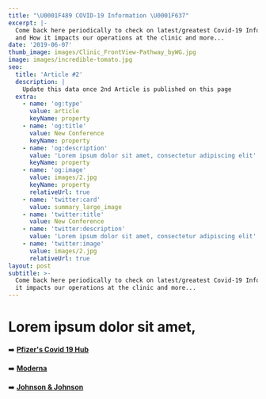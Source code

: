 ```yaml
---
title: "\U0001F489 COVID-19 Information \U0001F637"
excerpt: |-
  Come back here periodically to check on latest/greatest Covid-19 Info 
  and How it impacts our operations at the clinic and more...
date: '2019-06-07'
thumb_image: images/Clinic_FrontView-Pathway_byWG.jpg
image: images/incredible-tomato.jpg
seo:
  title: 'Article #2'
  description: |
    Update this data once 2nd Article is published on this page
  extra:
    - name: 'og:type'
      value: article
      keyName: property
    - name: 'og:title'
      value: New Conference
      keyName: property
    - name: 'og:description'
      value: 'Lorem ipsum dolor sit amet, consectetur adipiscing elit'
      keyName: property
    - name: 'og:image'
      value: images/2.jpg
      keyName: property
      relativeUrl: true
    - name: 'twitter:card'
      value: summary_large_image
    - name: 'twitter:title'
      value: New Conference
    - name: 'twitter:description'
      value: 'Lorem ipsum dolor sit amet, consectetur adipiscing elit'
    - name: 'twitter:image'
      value: images/2.jpg
      relativeUrl: true
layout: post
subtitle: >-
  Come back here periodically to check on latest/greatest Covid-19 Info and How
  it impacts our operations at the clinic and more...
---
```

# **Lorem ipsum dolor sit amet**, 

➡️        [**Pfizer's Covid 19 Hub**](https://www.pfizer.com/science/coronavirus)

➡️      [  **Moderna**](https://www.modernatx.com/covid-19-resources/publications-and-external-resources)

➡️     [   **Johnson & Johnson**](https://www.jnj.com/covid-19)

